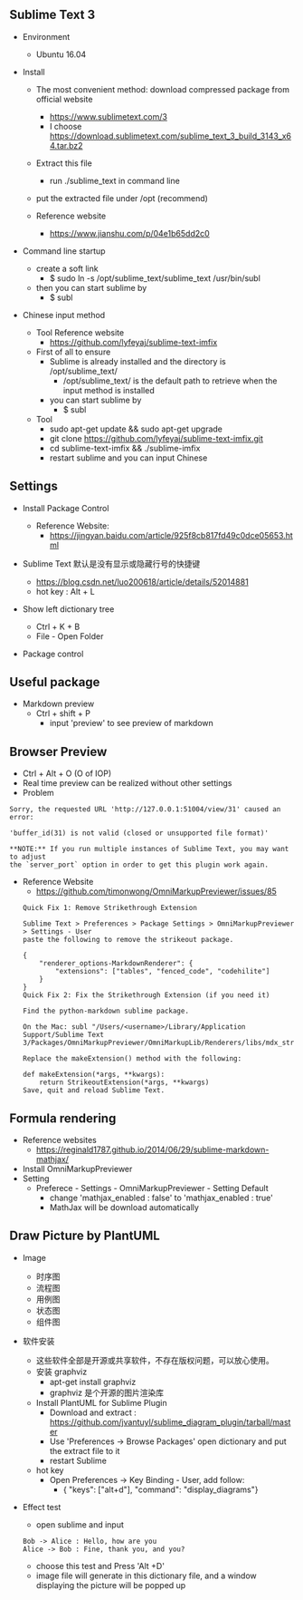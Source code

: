 ## Sublime Text 3 
+ Environment
    + Ubuntu 16.04

+ Install
	+ The most convenient method: download compressed package from official website
		+ https://www.sublimetext.com/3
		+ I choose https://download.sublimetext.com/sublime_text_3_build_3143_x64.tar.bz2
	+ Extract this file
		+ run ./sublime_text in command line
	+ put the extracted file under /opt (recommend)

    + Reference website
        + https://www.jianshu.com/p/04e1b65dd2c0

+ Command line startup
	+ create a soft link
		+ $ sudo ln -s /opt/sublime_text/sublime_text /usr/bin/subl
	+ then you can start sublime by 
		+ $ subl

+ Chinese input method
	+ Tool Reference website
		+ https://github.com/lyfeyaj/sublime-text-imfix
	+ First of all to ensure
		+ Sublime is already installed and the directory is /opt/sublime_text/
			+ /opt/sublime_text/ is the default path to retrieve when the input method is installed
		+ you can start sublime by 
            + $ subl
    + Tool
        + sudo apt-get update && sudo apt-get upgrade
        + git clone https://github.com/lyfeyaj/sublime-text-imfix.git
        + cd sublime-text-imfix && ./sublime-imfix
        + restart sublime and you can input Chinese

## Settings
+  Install Package Control
    + Reference Website:
        + https://jingyan.baidu.com/article/925f8cb817fd49c0dce05653.html
+ Sublime Text 默认是没有显示或隐藏行号的快捷键
    + https://blog.csdn.net/luo200618/article/details/52014881
    + hot key : Alt + L

+ Show left dictionary tree
    + Ctrl + K + B
    + File - Open Folder

+ Package control

## Useful package 
+ Markdown preview
    + Ctrl + shift + P
        + input 'preview' to see preview of markdown 


## Browser Preview 
+ Ctrl + Alt + O (O of IOP)
+ Real time preview can be realized without other settings
+ Problem
```
Sorry, the requested URL 'http://127.0.0.1:51004/view/31' caused an error:

'buffer_id(31) is not valid (closed or unsupported file format)'

**NOTE:** If you run multiple instances of Sublime Text, you may want to adjust
the `server_port` option in order to get this plugin work again.
```
+ Reference Website
    + https://github.com/timonwong/OmniMarkupPreviewer/issues/85
    ```
    Quick Fix 1: Remove Strikethrough Extension

    Sublime Text > Preferences > Package Settings > OmniMarkupPreviewer > Settings - User
    paste the following to remove the strikeout package.

    {
        "renderer_options-MarkdownRenderer": {
            "extensions": ["tables", "fenced_code", "codehilite"]
        }
    }
    Quick Fix 2: Fix the Strikethrough Extension (if you need it)

    Find the python-markdown sublime package.

    On the Mac: subl "/Users/<username>/Library/Application Support/Sublime Text 3/Packages/OmniMarkupPreviewer/OmniMarkupLib/Renderers/libs/mdx_strikeout.py"

    Replace the makeExtension() method with the following:

    def makeExtension(*args, **kwargs):
        return StrikeoutExtension(*args, **kwargs)
    Save, quit and reload Sublime Text.
    ```

## Formula rendering
+ Reference websites
    + https://reginald1787.github.io/2014/06/29/sublime-markdown-mathjax/
+ Install OmniMarkupPreviewer 
+ Setting
    + Preferece - Settings - OmniMarkupPreviewer - Setting Default
        + change 'mathjax_enabled : false' to 'mathjax_enabled : true'
        + MathJax will be download automatically

## Draw Picture by PlantUML
+ Image 
    + 时序图
    + 流程图
    + 用例图
    + 状态图
    + 组件图
+ 软件安装
    + 这些软件全部是开源或共享软件，不存在版权问题，可以放心使用。
    + 安装 graphviz
        + apt-get install graphviz
        + graphviz 是个开源的图片渲染库
    + Install PlantUML for Sublime Plugin
        + Download and extract : https://github.com/jvantuyl/sublime_diagram_plugin/tarball/master
        + Use 'Preferences -> Browse Packages' open dictionary and put the extract file to it
        + restart Sublime
    + hot key 
        + Open Preferences -> Key Binding - User, add follow:
            + { "keys": ["alt+d"], "command": "display_diagrams"}

+ Effect test
    + open sublime and input
    ```
    Bob -> Alice : Hello, how are you
    Alice -> Bob : Fine, thank you, and you?
    ```
    + choose this test and  Press 'Alt +D'
    + image file will generate in this dictionary file, and a window displaying the picture will be popped up